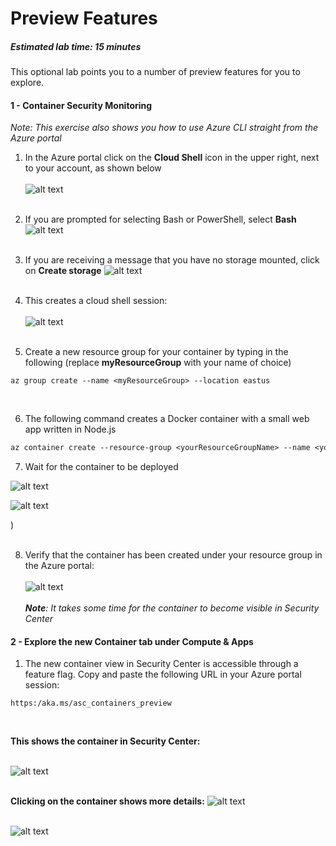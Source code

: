 ﻿# Preview Features
##### Estimated lab time: 15 minutes
This optional lab points you to a number of preview features for you to explore.

#### 1 - Container Security Monitoring
*Note: This exercise also shows you how to use Azure CLI straight from the Azure portal*

1. In the Azure portal click on the **Cloud Shell** icon in the upper right, next to your account, as shown below <br><br>
![alt text](https://raw.githubusercontent.com/tianderturpijn/Azure-Security-Center/master/Labs//07%20-%20Preview%20Features/Screenshots/Azure_cli.png
) <br><br>

2. If you are prompted for selecting Bash or PowerShell, select **Bash**
![alt text](https://raw.githubusercontent.com/tianderturpijn/Azure-Security-Center/master/Labs//07%20-%20Preview%20Features/Screenshots/bash_selection.png
) <br><br>

3. If you are receiving a message that you have no storage mounted, click on **Create storage**
![alt text](https://raw.githubusercontent.com/tianderturpijn/Azure-Security-Center/master/Labs//07%20-%20Preview%20Features/Screenshots/create_storage.png
) <br><br>

4. This creates a cloud shell session: <br><br>
![alt text](https://raw.githubusercontent.com/tianderturpijn/Azure-Security-Center/master/Labs//07%20-%20Preview%20Features/Screenshots/bash_cloudshell.png
) <br><br>

5. Create a new resource group for your container by typing in the following (replace **myResourceGroup** with your name of choice)
```text
az group create --name <myResourceGroup> --location eastus
```
<br>

6. The following command creates a Docker container with a small web app written in Node.js <br>

```txt
az container create --resource-group <yourResourceGroupName> --name <yourContainerName> --image microsoft/aci-helloworld --dns-name-label <yourDnsLabel> --ports 80
```
7. Wait for the container to be deployed

![alt text](https://raw.githubusercontent.com/tianderturpijn/Azure-Security-Center/master/Labs/07%20-%20Preview%20Features/Screenshots/container_create.png
)<br>

![alt text](https://raw.githubusercontent.com/tianderturpijn/Azure-Security-Center/master/Labs/07%20-%20Preview%20Features/Screenshots/container_created.png)

) <br><br>

8. Verify that the container has been created under your resource group in the Azure portal: <br><br>
![alt text](https://raw.githubusercontent.com/tianderturpijn/Azure-Security-Center/master/Labs//07%20-%20Preview%20Features/Screenshots/resourcegroup.png
) <br><br>
***Note**: It takes some time for the container to become visible in Security Center* <br>

#### 2 - Explore the new Container tab under Compute & Apps
1. The new container view in Security Center is accessible through a feature flag. Copy and paste the following URL in your Azure portal session:
```text
https:/aka.ms/asc_containers_preview
```
<br>

**This shows the container in Security Center:** <br><br>

![alt text](https://raw.githubusercontent.com/tianderturpijn/Azure-Security-Center/master/Labs//07%20-%20Preview%20Features/Screenshots/container_in_asc.png
) <br><br>

**Clicking on the container shows more details:**
![alt text](https://raw.githubusercontent.com/tianderturpijn/Azure-Security-Center/master/Labs//07%20-%20Preview%20Features/Screenshots/docker_details.png
) <br><br>

![alt text](https://raw.githubusercontent.com/tianderturpijn/Azure-Security-Center/master/Labs//07%20-%20Preview%20Features/Screenshots/docker_details2.png
)


